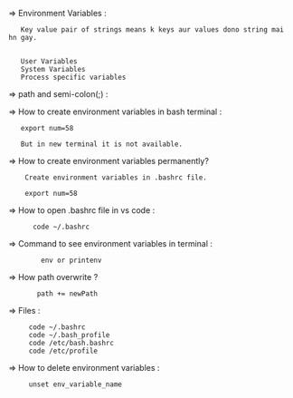 =>   Environment Variables :

       Key value pair of strings means k keys aur values dono string mai hn gay.


       User Variables
       System Variables
       Process specific variables

=>   path and semi-colon(;) :


=>   How to create environment variables in bash terminal :

       export num=58

       But in new terminal it is not available.


=>   How to create environment variables permanently?

        Create environment variables in .bashrc file.

        export num=58


=>   How to open .bashrc file in vs code :

          code ~/.bashrc


=>   Command to see environment variables in terminal :

            env or printenv


=>   How path overwrite ?

           path += newPath
           

 =>   Files :

         code ~/.bashrc
         code ~/.bash_profile
         code /etc/bash.bashrc
         code /etc/profile


=>  How to delete environment variables :

         unset env_variable_name